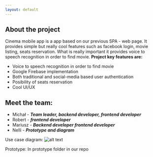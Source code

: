 ```yaml
---
layout: default
---
```


## About the project

Cinema mobile app is a app based on our previous SPA - web page. It provides simple but really cool features such as facebook login,
movie listing, seats reservation. What is really important it provides voice to speech recognition in order to find movie.
**Project key features are:**

- Voice to speech recognition in order to find movie
- Google Firebase implementation
- Both traditional and social-media based user authentication
- Posibility of seats reservation
- Cool UI/UX

## Meet the team:

- Michał - _**Team leader, backend developer, frontend developer**_
- Robert - _**frontend developer**_
- Mariusz - _**Backend developer frontend developer**_
- Nelli - _**Prototype and diagram**_

Use case diagram:
![alt text]()

Prototype:
In prototype folder in our repo
